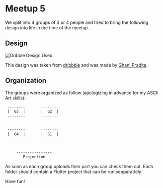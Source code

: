# Meetup 5

We split into 4 groups of 3 or 4 people and tried to bring the following design into life in the time of the meetup.

## Design

![Dribble Design Used](https://cdn.dribbble.com/users/345970/screenshots/6518747/podcast.png)

This design was taken from [dribbble](https://dribbble.com/shots/6518747-Podcast-App-Exploration) and was made by [Ghani Pradita](https://dribbble.com/ghanipradita).


## Organization
The groups were organized as follow (apologizing in advance for my ASCII Art skills):

```bash
 --------       --------
 |  G3  |       |  G2  |
 --------       --------


 --------       --------
 |  G4  |       |  G1  |
 --------       --------


     ----------------
        Projection
```

As soon as each group uploads their part you can check them out. Each folder should contain a Flutter project that can be run sepparattely.

Have fun!
